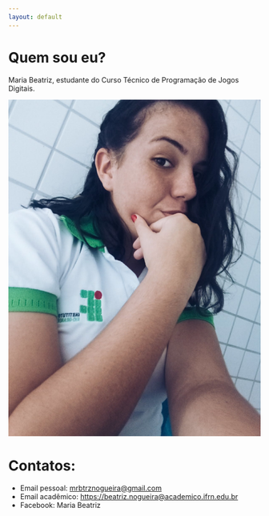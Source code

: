 ```yaml
---
layout: default
---
```

# Quem sou eu?
  Maria Beatriz, estudante do Curso Técnico de Programação de Jogos Digitais.

![](bia.png)

# Contatos:

* Email pessoal: mrbtrznogueira@gmail.com
* Email acadêmico: https://beatriz.nogueira@academico.ifrn.edu.br
* Facebook: Maria Beatriz
